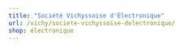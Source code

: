 ```yaml
---
title: "Société Vichyssoise d'Électronique"
url: /vichy/societe-vichyssoise-delectronique/
shop: électronique
---
```

